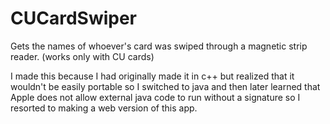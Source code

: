 # CUCardSwiper
Gets the names of whoever's card was swiped through a magnetic strip reader. (works only with CU cards)

I made this because I had originally made it in c++ but realized that it wouldn't be easily portable so I switched to java and then later learned that Apple does not allow external java code to run without a signature so I resorted to making a web version of this app.
